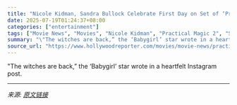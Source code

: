 ```yaml
---
title: "Nicole Kidman, Sandra Bullock Celebrate First Day on Set of ‘Practical Magic 2’"
date: 2025-07-19T01:24:37+08:00
categories: ["entertainment"]
tags: ["Movie News", "Movies", "Nicole Kidman", "Practical Magic 2", "Sandra Bullock", "Susanne Bier"]
summary: "\"The witches are back,” the ‘Babygirl’ star wrote in a heartfelt Instagram post."
source_url: "https://www.hollywoodreporter.com/movies/movie-news/practical-magic-2-nicole-kidman-sandra-bullock-on-set-1236320126/"
---
```


"The witches are back,” the ‘Babygirl’ star wrote in a heartfelt Instagram post.

---

*来源: [原文链接](https://www.hollywoodreporter.com/movies/movie-news/practical-magic-2-nicole-kidman-sandra-bullock-on-set-1236320126/)*
